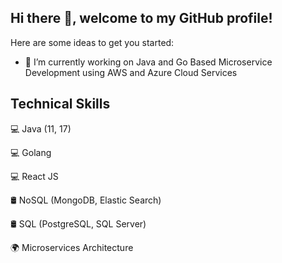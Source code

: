 ## Hi there 👋, welcome to my GitHub profile!

Here are some ideas to get you started:

- 🔭 I’m currently working on Java and Go Based Microservice Development using AWS and Azure Cloud Services

Technical Skills
-----------------------------------------------------------------------------------------------------------
  💻 Java (11, 17)
  
  💻 Golang
  
  💻 React JS
  
  🛢️ NoSQL (MongoDB, Elastic Search)
  
  🛢️ SQL (PostgreSQL, SQL Server)
  
  🌍 Microservices Architecture
